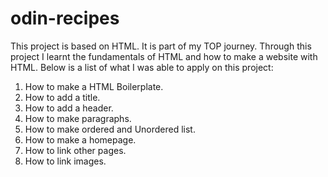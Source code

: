 # odin-recipes
This project is based on HTML. It is part of my TOP journey.
Through this project I learnt the fundamentals of HTML and how to make a website with HTML. Below is a list of what I was able to apply on this project:

1. How to make a HTML Boilerplate.
2. How to add a title.
3. How to add a header.
4. How to make paragraphs.
5. How to make ordered and Unordered list.
6. How to make a homepage.
7. How to link other pages.
8. How to link images.